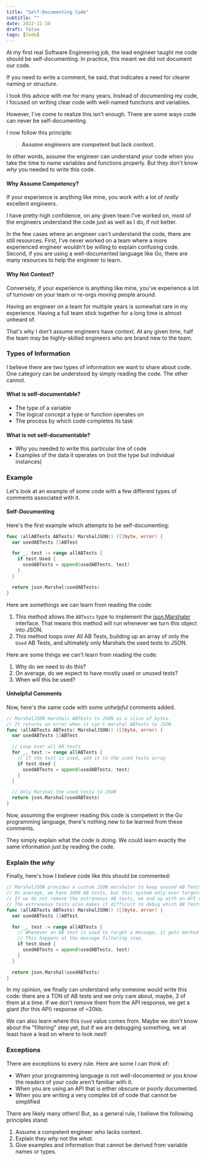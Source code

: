 ```yaml
---
title: "Self-Documenting Code"
subtitle: ""
date: 2022-11-30
draft: false
tags: [Code]
---
```


At my first real Software Engineering job, the lead engineer taught me code should be self-documenting. In practice, this meant we did not document our code.

<!--more-->

If you need to write a comment, he said, that indicates a need for clearer naming or structure.

I took this advice with me for many years. Instead of documenting my code, I focused on writing clear code with
well-named functions and variables.

However, I've come to realize this isn't enough. There are some ways code can never be self-documenting.

I now follow this principle:

> **Assume engineers are competent but lack context.**

In other words, assume the engineer can understand your code when you take the time to name variables and functions properly.
But they don't know *why* you needed to write this code.

#### Why Assume Competency?

If your experience is anything like mine, you work with a lot of *really* excellent engineers.

I have pretty high confidence, on any given team I've worked on, most of the engineers understand the code
just as well as I do, if not better.

In the few cases where an engineer can't understand the code, there are still resources. 
First, I've never worked on a team where a more experienced engineer wouldn't be willing to explain confusing code. 
Second, if you are using a well-documented language like Go, there are many resources to help the engineer to learn.

#### Why Not Context?

Conversely, if your experience is anything like mine, you've experience a lot of turnover on your team or
re-orgs moving people around.

Having an engineer on a team for multiple years is somewhat rare in my experience. Having a full team stick together
for a long time is almost unheard of.

That's why I don't assume engineers have context. At any given time, half the team may be highly-skilled engineers
who are brand new to the team.

### Types of Information

I believe there are two types of information we want to share about code. 
One category can be understood by simply reading the code.
The other cannot.

#### What is self-documentable?

* The type of a variable
* The logical concept a type or function operates on
* The process by which code completes its task

#### What is not self-documentable?

* Why you needed to write this particular line of code
* Examples of the data it operates on (not the type but individual instances)

### Example

Let's look at an example of some code with a few different types of comments associated with it.

#### Self-Documenting

Here's the first example which attempts to be self-documenting:

```go
func (allABTests ABTests) MarshalJSON() ([]byte, error) {
  var usedABTests []ABTest

  for _, test := range allABTests {
    if test.Used {
      usedABTests = append(usedABTests, test)
    }
  }

  return json.Marshal(usedABTests)
}
```

Here are somethings we can learn from reading the code:

1. This method allows the `ABTests` type to implement the [json.Marshaler](https://pkg.go.dev/encoding/json#Marshaler) interface. That means this method will run whenever we turn this object into JSON.
2. This method loops over All AB Tests, building up an array of only the `Used` AB Tests, and ultimately only Marshals the used tests to JSON.

Here are some things we can't learn from reading the code:

1. Why do we need to do this?
2. On average, do we expect to have mostly used or unused tests?
3. When will this be used?

#### Unhelpful Comments

Now, here's the same code with some *unhelpful* comments added.

```go
// MarshalJSON marshals ABTests to JSON as a slice of bytes.
// It returns an error when it can't marshal ABTests to JSON.
func (allABTests ABTests) MarshalJSON() ([]byte, error) {
  var usedABTests []ABTest

  // Loop over all AB tests
  for _, test := range allABTests {
    // If the test is used, add it to the used tests array
    if test.Used {
      usedABTests = append(usedABTests, test)
    }
  }

  // Only Marshal the used tests to JSON
  return json.Marshal(usedABTests)
}
```

Now, assuming the engineer reading this code is competent in the Go programming language, there's nothing new
to be learned from these comments.

They simply explain what the code is doing. We could learn exactly the same information just by reading the code.

### Explain the *why*

Finally, here's how I believe code like this should be commented:

```go
// MarshalJSON provides a custom JSON marshaler to keep unused AB Tests out of our API response.
// On average, we have 1000 AB tests, but this system only ever targets messages to a few of them at a time.
// If we do not remove the extraneous AB tests, we end up with an API response ~20kb, much larger than necessary.
// The extraneous tests also makes it difficult to debug which AB Tests are applicable to a given API response.
func (allABTests ABTests) MarshalJSON() ([]byte, error) {
  var usedABTests []ABTest

  for _, test := range allABTests {
    // Whenever an AB test is used to target a message, it gets marked Used = true.
    // This happens at the message filtering step.
    if test.Used {
      usedABTests = append(usedABTests, test)
    }
  }

  return json.Marshal(usedABTests)
}
```

In my opinion, we finally can understand *why* someone would write this code: 
there are a TON of AB tests and we only care about, maybe, 3 of them at a time.
If we don't remove them from the API response, we get a giant (for this API) response of ~20kb.

We can also learn where this `Used` value comes from. Maybe we don't know about the "filtering" step yet, but
if we are debugging something, we at least have a lead on where to look next!

### Exceptions

There are exceptions to every rule. Here are some I can think of:

* When your programming language is not well-documented or you *know* the readers of your code aren't familiar with it.
* When you are using an API that is either obscure or poorly documented.
* When you are writing a very complex bit of code that cannot be simplified

There are likely many others! But, as a general rule, I believe the following principles stand:

1. Assume a competent engineer who lacks context.
2. Explain they *why* not the *what*.
3. Give examples and information that cannot be derived from variable names or types.

